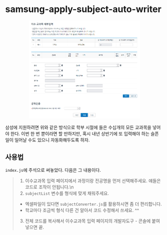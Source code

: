 # samsung-apply-subject-auto-writer

<p align="center">
  <img src="https://raw.githubusercontent.com/3jins/Images/master/samsung-nogada.png" width="70%"/>
</p>

삼성에 지원하려면 위와 같은 방식으로 학부 시절에 들은 수십개의 모든 교과목을 넣어야 한다. 이번 한 번 뿐이라면 할 만하지만, 혹시 내년 상반기에 또 입력해야 하는 슬픈 일이 일어날 수도 있으니 자동화해두도록 하자.


## 사용법

`index.js`에 주석으로 써놓았다. 다음은 그 내용이다.

> 1. 이수교과목 입력 페이지에서 과정이랑 전공명을 먼저 선택해주세요. 얘들은 코드로 조작이 안됩니다.\n
> 2. `subjectList` 변수를 형식에 맞게 채워주세요.
>   - 엑셀파일이 있다면 `subjectConverter.js`를 활용하시면 좀 더 편리합니다.
>   - 학교마다 조금씩 형식 다른 건 알아서 코드 수정해서 쓰세요. ^^
> 3. 전체 코드를 복사해서 이수교과목 입력 페이지의 개발자도구 - 콘솔에 붙여넣으면 끝.

